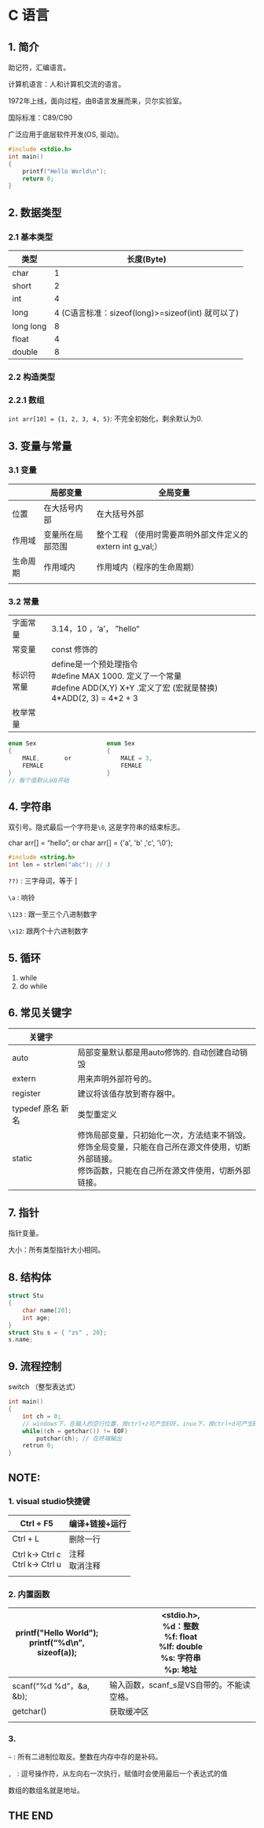 # C 语言

## 1. 简介

助记符，汇编语言。

计算机语言：人和计算机交流的语言。

1972年上线，面向过程，由B语言发展而来，贝尔实验室。

国际标准：C89/C90

广泛应用于底层软件开发(OS, 驱动)。

```c
#include <stdio.h>
int main()
{
	printf("Hello World\n");
	return 0;
}
```

## 2. 数据类型

### 2.1 基本类型

| 类型	   |长度(Byte)      |
| --------- | ---- |
| char       | 1 |
| short | 2 |
| int  | 4 |
| long      | 4 (C语言标准：sizeof(long)>=sizeof(int) 就可以了) |
| long long | 8 |
| float     | 4 |
| double    | 8 |

### 2.2 构造类型

### 2.2.1 数组

`int arr[10] = {1, 2, 3, 4, 5}`: 不完全初始化，剩余默认为0.

## 3. 变量与常量

### 3.1 变量
|          | 局部变量         | 全局变量                                                   |
| -------- | ---------------- | ---------------------------------------------------------- |
| 位置     | 在大括号内部     | 在大括号外部                                               |
| 作用域   | 变量所在局部范围 | 整个工程 （使用时需要声明外部文件定义的extern int g_val;） |
| 生命周期 | 作用域内         | 作用域内（程序的生命周期）                                 |
|          |                  |                                                            |

### 3.2 常量

|            |                                                              |
| ---------- | ------------------------------------------------------------ |
| 字面常量   | 3.14，10 ，‘a’， ”hello“                                     |
| 常变量     | const 修饰的                                                 |
| 标识符常量 | define是一个预处理指令 <br />#define MAX 1000. 定义了一个常量<br />#define ADD(X,Y) X+Y .定义了宏 (宏就是替换) 4\*ADD(2, 3) = 4\*2 + 3 |
| 枚举常量   |                                                              |

```c
enum Sex					enum Sex         
{							{
	MALE,		or				MALE = 3,
    FEMALE						FEMALE
}							}
// 每个值默认从0开始
```

## 4. 字符串

双引号。隐式最后一个字符是`\0`, 这是字符串的结束标志。

char arr[] = “hello”; or char arr[] = {'a', 'b' ,'c', '\0'};

```c
#include <string.h>
int len = strlen("abc"); // 3
```

`??)` : 三字母词，等于 ]

`\a` : 响铃

`\123` : 跟一至三个八进制数字

`\x12`: 跟两个十六进制数字

## 5. 循环

1. while
2. do while

## 6. 常见关键字

| 关键字            |                                                              |
| ----------------- | ------------------------------------------------------------ |
| auto              | 局部变量默认都是用auto修饰的. 自动创建自动销毁               |
| extern            | 用来声明外部符号的。                                         |
| register          | 建议将该值存放到寄存器中。                                   |
| typedef 原名 新名 | 类型重定义                                                   |
| static            | 修饰局部变量，只初始化一次，方法结束不销毁。<br />修饰全局变量，只能在自己所在源文件使用，切断外部链接。<br />修饰函数，只能在自己所在源文件使用，切断外部链接。 |

## 7. 指针

指针变量。

大小：所有类型指针大小相同。

## 8. 结构体

```c
struct Stu
{
    char name[20];
    int age;
}
struct Stu s = { "zs" , 20};
s.name;
```

## 9. 流程控制

switch （整型表达式）

```c
int main()
{
    int ch = 0;
    // windows下，在输入的空行位置，按ctrl+z可产生EOF。inux下，按ctrl+d可产生EOF
    while((ch = getchar()) != EOF) 
        putchar(ch); // 在终端输出
    retrun 0;
}
```




## NOTE:

### 1. visual studio快捷键
| Ctrl + F5                            | 编译+链接+运行     |
| ------------------------------------ | ------------------ |
| Ctrl + L                             | 删除一行           |
| Ctrl k-> Ctrl c<br />Ctrl k-> Ctrl u | 注释<br />取消注释 |
|                                      |                    |
### 2. 内置函数
| printf("Hello World");<br />printf(“%d\n”, sizeof(a)); | <stdio.h>, <br />%d：整数<br />%f: float<br />%lf: double<br />%s: 字符串<br />%p: 地址 |
| ------------------------------------------------------ | ------------------------------------------------------------ |
| scanf(“%d %d”，&a, &b);                                | 输入函数，scanf_s是VS自带的。不能读空格。                    |
| getchar()                                              | 获取缓冲区                                                   |
|                                                        |                                                              |
### 3. 

`~` : 所有二进制位取反。整数在内存中存的是补码。

`, ` : 逗号操作符，从左向右一次执行，赋值时会使用最后一个表达式的值

数组的数组名就是地址。

## THE END
